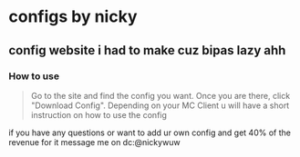 # configs by nicky
## config website i had to make cuz bipas lazy ahh

### How to use

>Go to the site and find the config you want.
>Once you are there, click "Download Config".
>Depending on your MC Client u will have a short instruction on how to use the config

if you have any questions or want to add ur own config and get 40% of the revenue for it message me on dc:@nickywuw
